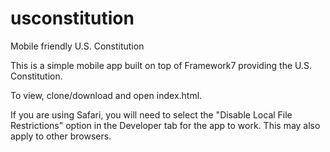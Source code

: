# usconstitution
Mobile friendly U.S. Constitution

This is a simple mobile app built on top of Framework7 providing the U.S. Constitution.

To view, clone/download and open index.html. 

If you are using Safari, you will need to select the "Disable Local File Restrictions" option in the Developer tab for the app to work.  This may also apply to other browsers.

